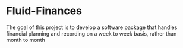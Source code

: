 # Fluid-Finances
The goal of this project is to develop a software package that handles financial planning and recording on a week to week basis, rather than month to month
